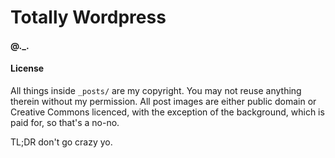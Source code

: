 Totally Wordpress
==================

#### @._.

#### License

All things inside `_posts/` are my copyright. You may not reuse anything therein without my permission. All post images are either public domain or Creative Commons licenced, with the exception of the background, which is paid for, so that's a no-no.

TL;DR don't go crazy yo.
